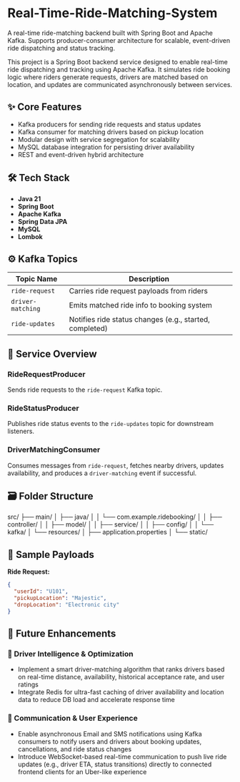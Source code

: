 # Real-Time-Ride-Matching-System
A real-time ride-matching backend built with Spring Boot and Apache Kafka. Supports producer-consumer architecture for scalable, event-driven ride dispatching and status tracking.
<br>

This project is a Spring Boot backend service designed to enable real-time ride dispatching and tracking using Apache Kafka. It simulates ride booking logic where riders generate requests, drivers are matched based on location, and updates are communicated asynchronously between services.

## ✨ Core Features

- Kafka producers for sending ride requests and status updates
- Kafka consumer for matching drivers based on pickup location
- Modular design with service segregation for scalability
- MySQL database integration for persisting driver availability
- REST and event-driven hybrid architecture

## 🛠️ Tech Stack

- **Java 21**
- **Spring Boot**
- **Apache Kafka**
- **Spring Data JPA**
- **MySQL**
- **Lombok**

## ⚙️ Kafka Topics

| Topic Name       | Description                                 |
|------------------|---------------------------------------------|
| `ride-request`   | Carries ride request payloads from riders   |
| `driver-matching`| Emits matched ride info to booking system   |
| `ride-updates`   | Notifies ride status changes (e.g., started, completed) |

## 🔁 Service Overview

### RideRequestProducer
Sends ride requests to the `ride-request` Kafka topic.

### RideStatusProducer
Publishes ride status events to the `ride-updates` topic for downstream listeners.

### DriverMatchingConsumer
Consumes messages from `ride-request`, fetches nearby drivers, updates availability, and produces a `driver-matching` event if successful.

## 🗃️ Folder Structure
src/
├── main/
│   ├── java/
│   │   └── com.example.ridebooking/
│   │       ├── controller/
│   │       ├── model/
│   │       ├── service/
│   │       ├── config/
│   │       └── kafka/
│   └── resources/
│       ├── application.properties
│       └── static/



## 🧪 Sample Payloads

**Ride Request:**
```json
{
  "userId": "U101",
  "pickupLocation": "Majestic",
  "dropLocation": "Electronic city"
}
```

## 📌 Future Enhancements

### 🚗 Driver Intelligence & Optimization
- Implement a smart driver-matching algorithm that ranks drivers based on real-time distance, availability, historical acceptance rate, and user ratings
- Integrate Redis for ultra-fast caching of driver availability and location data to reduce DB load and accelerate response time

### 📣 Communication & User Experience
- Enable asynchronous Email and SMS notifications using Kafka consumers to notify users and drivers about booking updates, cancellations, and ride status changes
- Introduce WebSocket-based real-time communication to push live ride updates (e.g., driver ETA, status transitions) directly to connected frontend clients for an Uber-like experience


